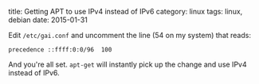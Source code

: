title: Getting APT to use IPv4 instead of IPv6
category: linux
tags: linux, debian
date: 2015-01-31

Edit ```/etc/gai.conf``` and uncomment the line (54 on my system) that reads:

    precedence ::ffff:0:0/96  100

And you're all set. ```apt-get``` will instantly pick up the change
and use IPv4 instead of IPv6.

